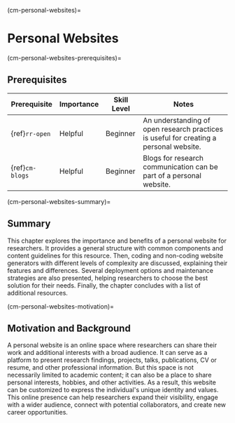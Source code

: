 (cm-personal-websites)=
# Personal Websites

(cm-personal-websites-prerequisites)=
## Prerequisites

| Prerequisite | Importance | Skill Level | Notes |
| -------------|----------|------|----|
| {ref}`rr-open` | Helpful | Beginner | An understanding of open research practices is useful for creating a personal website. |
| {ref}`cm-blogs` | Helpful | Beginner | Blogs for research communication can be part of a personal website. |

(cm-personal-websites-summary)=
## Summary

This chapter explores the importance and benefits of a personal website for researchers.
It provides a general structure with common components and content guidelines for this resource.
Then, coding and non-coding website generators with different levels of complexity are discussed, explaining their features and differences.
Several deployment options and maintenance strategies are also presented, helping researchers to choose the best solution for their needs.
Finally, the chapter concludes with a list of additional resources.

(cm-personal-websites-motivation)=
## Motivation and Background

A personal website is an online space where researchers can share their work and additional interests with a broad audience.
It can serve as a platform to present research findings, projects, talks, publications, CV or resume, and other professional information.
But this space is not necessarily limited to academic content; it can also be a place to share personal interests, hobbies, and other activities.
As a result, this website can be customized to express the individual's unique identity and values.
This online presence can help researchers expand their visibility, engage with a wider audience, connect with potential collaborators, and create new career opportunities.

